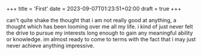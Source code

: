 +++
title = 'First'
date = 2023-09-07T01:23:51+02:00
draft = true
+++

can't quite shake the thought that i am not really good at anything, a thought which has been looming over me all my life. i kind of just never felt the drive to pursue my interests long enough to gain any meaningful ability or knowledge. im almost ready to come to terms with the fact that i may just never achieve anything impressive.